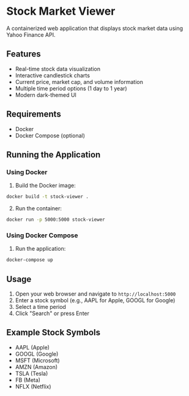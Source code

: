 # Stock Market Viewer

A containerized web application that displays stock market data using Yahoo Finance API.

## Features

- Real-time stock data visualization
- Interactive candlestick charts
- Current price, market cap, and volume information
- Multiple time period options (1 day to 1 year)
- Modern dark-themed UI

## Requirements

- Docker
- Docker Compose (optional)

## Running the Application

### Using Docker

1. Build the Docker image:
```bash
docker build -t stock-viewer .
```

2. Run the container:
```bash
docker run -p 5000:5000 stock-viewer
```

### Using Docker Compose

1. Run the application:
```bash
docker-compose up
```

## Usage

1. Open your web browser and navigate to `http://localhost:5000`
2. Enter a stock symbol (e.g., AAPL for Apple, GOOGL for Google)
3. Select a time period
4. Click "Search" or press Enter

## Example Stock Symbols

- AAPL (Apple)
- GOOGL (Google)
- MSFT (Microsoft)
- AMZN (Amazon)
- TSLA (Tesla)
- FB (Meta)
- NFLX (Netflix) 